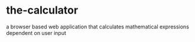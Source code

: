 # the-calculator
a browser based web application that calculates mathematical expressions dependent on user input
